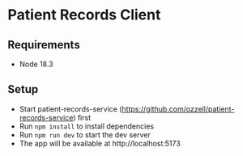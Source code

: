 # Patient Records Client

## Requirements

- Node 18.3

## Setup

- Start patient-records-service (https://github.com/ozzell/patient-records-service) first
- Run `npm install` to install dependencies
- Run `npm run dev` to start the dev server
- The app will be available at http://localhost:5173
